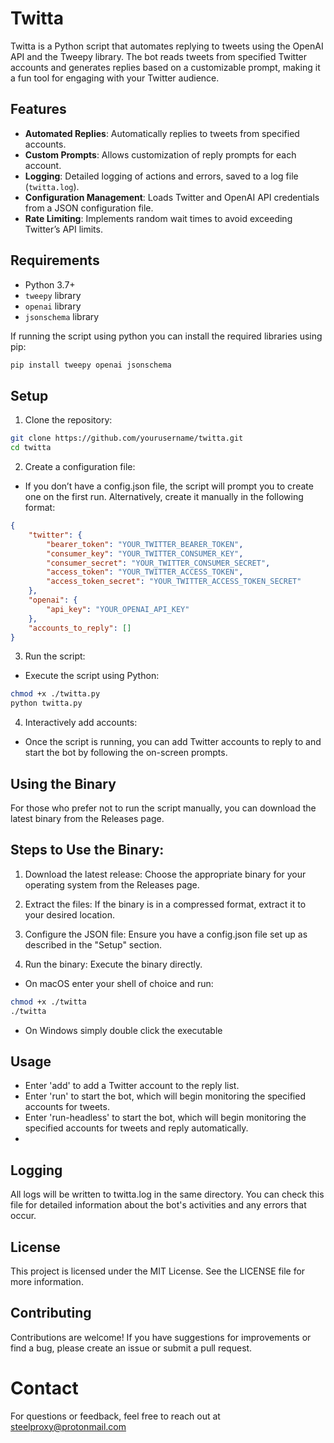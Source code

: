 # Twitta

Twitta is a Python script that automates replying to tweets using the OpenAI API and the Tweepy library. The bot reads tweets from specified Twitter accounts and generates replies based on a customizable prompt, making it a fun tool for engaging with your Twitter audience.

## Features

- **Automated Replies**: Automatically replies to tweets from specified accounts.
- **Custom Prompts**: Allows customization of reply prompts for each account.
- **Logging**: Detailed logging of actions and errors, saved to a log file (`twitta.log`).
- **Configuration Management**: Loads Twitter and OpenAI API credentials from a JSON configuration file.
- **Rate Limiting**: Implements random wait times to avoid exceeding Twitter’s API limits.

## Requirements

- Python 3.7+
- `tweepy` library
- `openai` library
- `jsonschema` library

If running the script using python you can install the required libraries using pip:

```bash
pip install tweepy openai jsonschema
```

## Setup
1. Clone the repository:
```bash
git clone https://github.com/yourusername/twitta.git
cd twitta
```
2. Create a configuration file:

- If you don’t have a config.json file, the script will prompt you to create one on the first run. Alternatively, create it manually in the following format:

```json
{
    "twitter": {
        "bearer_token": "YOUR_TWITTER_BEARER_TOKEN",
        "consumer_key": "YOUR_TWITTER_CONSUMER_KEY",
        "consumer_secret": "YOUR_TWITTER_CONSUMER_SECRET",
        "access_token": "YOUR_TWITTER_ACCESS_TOKEN",
        "access_token_secret": "YOUR_TWITTER_ACCESS_TOKEN_SECRET"
    },
    "openai": {
        "api_key": "YOUR_OPENAI_API_KEY"
    },
    "accounts_to_reply": []
}
```
3. Run the script:
- Execute the script using Python:

```bash
chmod +x ./twitta.py
python twitta.py
```

4. Interactively add accounts:

- Once the script is running, you can add Twitter accounts to reply to and start the bot by following the on-screen prompts.

## Using the Binary
For those who prefer not to run the script manually, you can download the latest binary from the Releases page.

## Steps to Use the Binary:
1. Download the latest release: Choose the appropriate binary for your operating system from the Releases page.

2. Extract the files: If the binary is in a compressed format, extract it to your desired location.

3. Configure the JSON file: Ensure you have a config.json file set up as described in the "Setup" section.

4. Run the binary: Execute the binary directly.
- On macOS enter your shell of choice and run:
```bash
chmod +x ./twitta
./twitta
```
- On Windows simply double click the executable
  
## Usage
- Enter 'add' to add a Twitter account to the reply list.
- Enter 'run' to start the bot, which will begin monitoring the specified accounts for tweets.
- Enter 'run-headless' to start the bot, which will begin monitoring the specified accounts for tweets and reply automatically.
- 
## Logging
All logs will be written to twitta.log in the same directory. You can check this file for detailed information about the bot's activities and any errors that occur.

## License
This project is licensed under the MIT License. See the LICENSE file for more information.

## Contributing
Contributions are welcome! If you have suggestions for improvements or find a bug, please create an issue or submit a pull request.

# Contact
For questions or feedback, feel free to reach out at steelproxy@protonmail.com
